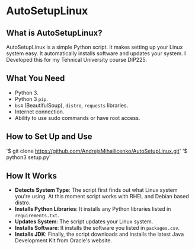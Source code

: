 # AutoSetupLinux

## What is AutoSetupLinux?
AutoSetupLinux is a simple Python script. It makes setting up your Linux system easy. It automatically installs software and updates your system. I Developed this for my Tehnical University course DIP225.  

## What You Need
- Python 3.
- Python 3 `pip`.
- `bs4` (BeautifulSoup), `distro`, `requests` libraries.
- Internet connection.
- Ability to use sudo commands or have root access.

## How to Set Up and Use
'$ git clone https://github.com/AndrejsMihailicenko/AutoSetupLinux.git'
'$ python3 setup.py'

## How It Works
- **Detects System Type**: The script first finds out what Linux system you're using. At this moment script works with RHEL and Debian based distro.
- **Installs Python Libraries**: It installs any Python libraries listed in `requirements.txt`.
- **Updates System**: The script updates your Linux system.
- **Installs Software**: It installs the software you listed in `packages.csv`.
- **Installs JDK**: Finally, the script downloads and installs the latest Java Development Kit from Oracle's website.